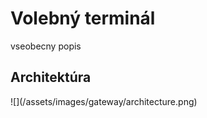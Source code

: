 # Volebný terminál
vseobecny popis

## Architektúra
<popis-architektury>
![](/assets/images/gateway/architecture.png)
